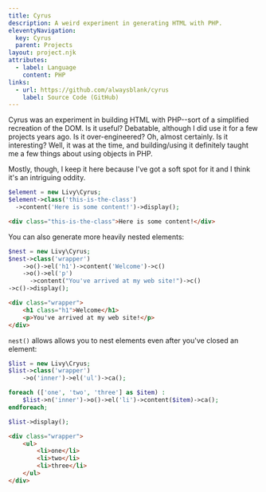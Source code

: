 ```yaml
---
title: Cyrus
description: A weird experiment in generating HTML with PHP.
eleventyNavigation:
  key: Cyrus
  parent: Projects
layout: project.njk
attributes:
  - label: Language
    content: PHP
links:
  - url: https://github.com/alwaysblank/cyrus
    label: Source Code (GitHub)
---
```


Cyrus was an experiment in building HTML with PHP--sort of a simplified recreation of the DOM.
Is it useful? Debatable, although I did use it for a few projects years ago.
Is it over-engineered? Oh, almost certainly.
Is it interesting? Well, it was at the time, and building/using it definitely taught me a few things about using objects in PHP.

Mostly, though, I keep it here because I've got a soft spot for it and I think it's an intriguing oddity.


```php
$element = new Livy\Cyrus;
$element->class('this-is-the-class')
  ->content('Here is some content!')->display();
```

```html
<div class="this-is-the-class">Here is some content!</div>
```

You can also generate more heavily nested elements:

```php
$nest = new Livy\Cyrus;
$nest->class('wrapper')
    ->o()->el('h1')->content('Welcome')->c()
    ->o()->el('p')
      ->content("You've arrived at my web site!")->c()
->c()->display();
```

```html
<div class="wrapper">
    <h1 class="h1">Welcome</h1>
    <p>You've arrived at my web site!</p>
</div>
```

`nest()` allows allows you to nest elements even after you've closed an element:

```php
$list = new Livy\Cryus;
$list->class('wrapper')
    ->o('inner')->el('ul')->ca();

foreach (['one', 'two', 'three'] as $item) :
    $list->n('inner')->o()->el('li')->content($item)->ca();
endforeach;

$list->display();
```

```html
<div class="wrapper">
	<ul>
		<li>one</li>
		<li>two</li>
		<li>three</li>
	</ul>
</div>
```
